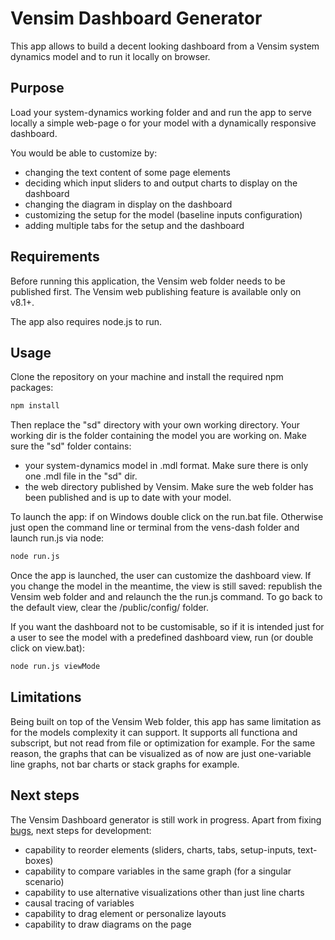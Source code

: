 # Vensim Dashboard Generator

This app allows to build a decent looking dashboard from a Vensim system dynamics model and to run it locally on browser.

## Purpose
Load your system-dynamics working folder and and run the app to serve locally a simple web-page o for your model with a dynamically responsive dashboard.

You would be able to customize by:
* changing the text content of some page elements
* deciding which input sliders to and output charts to display on the dashboard
* changing the diagram in display on the dashboard
* customizing the setup for the model (baseline inputs configuration)
* adding multiple tabs for the setup and the dashboard

## Requirements

Before running this application, the Vensim web folder needs to be published first. The Vensim web publishing feature is available only on  v8.1+. 

The app also requires node.js to run.

## Usage

Clone the repository on your machine and install the required npm packages:

```bash
npm install
```

Then replace the "sd" directory with your own working directory. Your working dir is the folder containing the model you are working on. Make sure the "sd" folder contains:
* your system-dynamics model in .mdl format. Make sure there is only one .mdl file in the "sd" dir.
* the web directory published by Vensim. Make sure the web folder has been published and is up to date with your model.

To launch the app: if on Windows double click on the run.bat file. Otherwise just open the command line or terminal from the vens-dash folder and launch run.js via node:

```bash
node run.js
```

Once the app is launched, the user can customize the dashboard view. If you change the model in the meantime, the view is still saved: republish the Vensim web folder and and relaunch the the run.js command. To go back to the default view, clear the /public/config/ folder.

If you want the dashboard not to be customisable, so if it is intended just for a user to see the model with a predefined dashboard view, run (or double click on view.bat):

```bash
node run.js viewMode
```


## Limitations

Being built on top of the Vensim Web folder, this app has same limitation as for the models complexity it can support. It supports all functiona and subscript, but not read from file or optimization for example. For the same reason, the graphs that can be visualized as of now are just one-variable line graphs, not bar charts or stack graphs for example.

## Next steps
The Vensim Dashboard generator is still work in progress. Apart from fixing [bugs](bugs.md), next steps for development:
* capability to reorder elements (sliders, charts, tabs, setup-inputs, text-boxes)
* capability to compare variables in the same graph (for a singular scenario)
* capability to use alternative visualizations other than just line charts
* causal tracing of variables
* capability to drag element or personalize layouts
* capability to draw diagrams on the page
